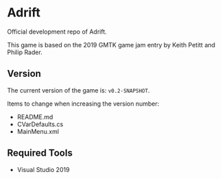# Adrift
Official development repo of Adrift.

This game is based on the 2019 GMTK game jam entry by Keith Petitt and Philip Rader.

## Version
The current version of the game is: `v0.2-SNAPSHOT`.

Items to change when increasing the version number:
 - README.md
 - CVarDefaults.cs
 - MainMenu.xml

## Required Tools
 - Visual Studio 2019